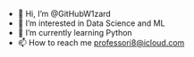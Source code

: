 - 👋 Hi, I’m @GitHubW1zard
- 👀 I’m interested in Data Science and ML
- 🌱 I’m currently learning Python
- 📫 How to reach me professori8@icloud.com


<!---
GitHubW1zard/GitHubW1zard is a ✨ special ✨ repository because its `README.md` (this file) appears on your GitHub profile.
You can click the Preview link to take a look at your changes.
--->
